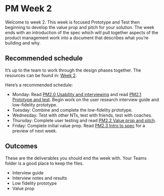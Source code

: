 # PM Week 2

Welcome to week 2. This week is focused Prototype and Test then beginning to develop the value prop and pitch for your solution. The week ends with an introduction of the spec which will pull together aspects of the product management work into a document that describes what you’re building and why.

## Recommended schedule
It’s up to the team to work through the design phases together. The resources can be found in: [Week 2](/Week%202). 

Here’s a recommended schedule:

*  Monday: Read [PM2.0 Usability and interviewing]([PM2.0]Usability%20and%20interviewing.md) and read [PM2.1 Prototype and test]([PM2.1]Prototype%20and%20test.md). Begin work on the user research interview guide and low-fidelity prototype.
* Tuesday: Combine and complete the low-fidelity prototype.
* Wednesday: Test with other NTs, test with friends, test with coaches.
* Thursday: Complete user testing and read [PM2.2 Value prop and pitch]([PM2.2]Value%20prop%20and%20pitch.md).
* Friday: Complete initial value prop. Read [PM2.3 Intro to spec]([PM2.3]Intro%20to%20spec.md) for a preview of next week.

## Outcomes

These are the deliverables you should end the week with. Your Teams folder is a good place to keep the files.
* Interview guide
* Interview notes and results
* Low fidelity prototype
* Value prop
